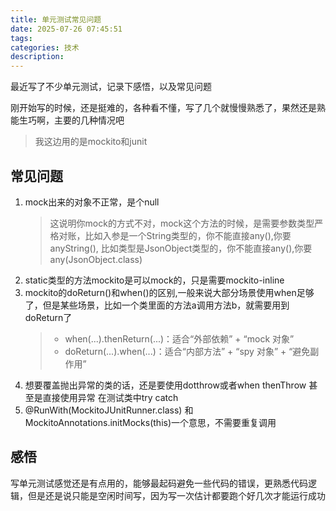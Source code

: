 ```yaml
---
title: 单元测试常见问题
date: 2025-07-26 07:45:51
tags:
categories: 技术
description:
---
```

最近写了不少单元测试，记录下感悟，以及常见问题
<!-- more -->
刚开始写的时候，还是挺难的，各种看不懂，写了几个就慢慢熟悉了，果然还是熟能生巧啊，主要的几种情况吧
> 我这边用的是mockito和junit

## 常见问题
1. mock出来的对象不正常，是个null
	> 这说明你mock的方式不对，mock这个方法的时候，是需要参数类型严格对账，比如入参是一个String类型的，你不能直接any(),你要anyString(),
	> 比如类型是JsonObject类型的，你不能直接any(),你要any(JsonObject.class)
2. static类型的方法mockito是可以mock的，只是需要mockito-inline
3. mockito的doReturn()和when()的区别,一般来说大部分场景使用when足够了，但是某些场景，比如一个类里面的方法a调用方法b，就需要用到doReturn了
	> - when(...).thenReturn(...)：适合“外部依赖” + “mock 对象”
	> - doReturn(...).when(...)：适合“内部方法” + “spy 对象” + “避免副作用”
4. 想要覆盖抛出异常的类的话，还是要使用dotthrow或者when thenThrow 甚至是直接使用异常 在测试类中try catch
5. @RunWith(MockitoJUnitRunner.class) 和MockitoAnnotations.initMocks(this)一个意思，不需要重复调用
## 感悟
写单元测试感觉还是有点用的，能够最起码避免一些代码的错误，更熟悉代码逻辑，但是还是说只能是空闲时间写，因为写一次估计都要跑个好几次才能运行成功
